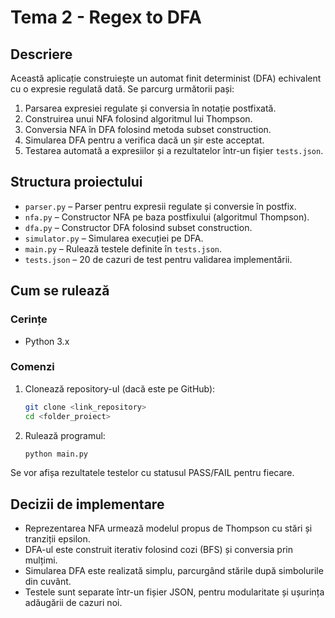 # Tema 2 - Regex to DFA

## Descriere

Această aplicație construiește un automat finit determinist (DFA) echivalent cu o expresie regulată dată. Se parcurg următorii pași:

1. Parsarea expresiei regulate și conversia în notație postfixată.
2. Construirea unui NFA folosind algoritmul lui Thompson.
3. Conversia NFA în DFA folosind metoda subset construction.
4. Simularea DFA pentru a verifica dacă un șir este acceptat.
5. Testarea automată a expresiilor și a rezultatelor într-un fișier `tests.json`.

## Structura proiectului

- `parser.py` – Parser pentru expresii regulate și conversie în postfix.
- `nfa.py` – Constructor NFA pe baza postfixului (algoritmul Thompson).
- `dfa.py` – Constructor DFA folosind subset construction.
- `simulator.py` – Simularea execuției pe DFA.
- `main.py` – Rulează testele definite în `tests.json`.
- `tests.json` – 20 de cazuri de test pentru validarea implementării.

## Cum se rulează

### Cerințe
- Python 3.x

### Comenzi

1. Clonează repository-ul (dacă este pe GitHub):
   ```bash
   git clone <link_repository>
   cd <folder_proiect>
   ```

2. Rulează programul:
   ```bash
   python main.py
   ```

Se vor afișa rezultatele testelor cu statusul PASS/FAIL pentru fiecare.

## Decizii de implementare

- Reprezentarea NFA urmează modelul propus de Thompson cu stări și tranziții epsilon.
- DFA-ul este construit iterativ folosind cozi (BFS) și conversia prin mulțimi.
- Simularea DFA este realizată simplu, parcurgând stările după simbolurile din cuvânt.
- Testele sunt separate într-un fișier JSON, pentru modularitate și ușurința adăugării de cazuri noi.

